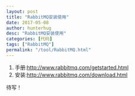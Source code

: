 ```yaml
---
layout: post  
title: "RabbitMQ安装使用"
date: 2017-05-08
author: hunterhug
desc: "RabbitMQ安装使用"
categories: [代码]
tags: ["RabbitMQ"]
permalink: "/tool/RabbitMQ.html"
--- 
```


1. 手册:http://www.rabbitmq.com/getstarted.html
2. 安装:http://www.rabbitmq.com/download.html

待写！